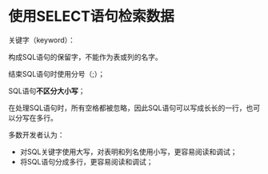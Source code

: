# 使用SELECT语句检索数据

关键字（keyword）：

构成SQL语句的保留字，不能作为表或列的名字。

结束SQL语句时使用分号（;）；

SQL语句**不区分大小写**；

在处理SQL语句时，所有空格都被忽略，因此SQL语句可以写成长长的一行，也可以分写在多行。

多数开发者认为：

* 对SQL关键字使用大写，对表明和列名使用小写，更容易阅读和调试；
* 将SQL语句分成多行，更容易阅读和调试；





